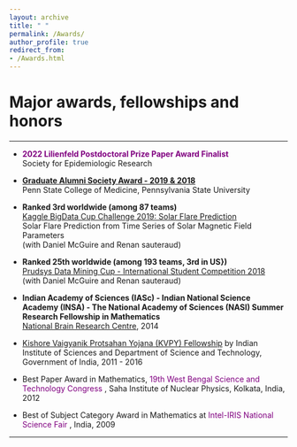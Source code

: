 ```yaml
---
layout: archive
title: " "
permalink: /Awards/
author_profile: true
redirect_from: 
- /Awards.html
---
```


# Major awards, fellowships and honors

---

* <span style="text-align: justify">  <span style ="color:purple"> **2022 Lilienfeld Postdoctoral Prize Paper Award Finalist** </span> 
 <br/> Society for Epidemiologic Research </span>

* <span style="text-align: justify">  <span style ="color:purple">[**Graduate Alumni Society Award - 2019 & 2018**](https://pennstatehealthnews.org/topics/retreat-provides-networking-opportunity-for-graduate-students-faculty/?utm_source=email&utm_campaign=Retreat)</span>
<br/> Penn State College of Medicine, Pennsylvania State University </span>

* <span style="text-align: justify"> **Ranked **3rd** worldwide (among 87 teams)** 
<br/> <span style ="color:purple">[Kaggle BigData Cup Challenge 2019: Solar Flare Prediction](https://www.kaggle.com/c/bigdata2019-flare-prediction/discussion/107189#latest-616257)</span> 
<br/> Solar Flare Prediction from Time Series of Solar Magnetic Field Parameters 
<br/> (with Daniel McGuire and Renan sauteraud) </span>

* <span style="text-align: justify"> **Ranked **25th** worldwide (among 193 teams, **3rd** in US})** 
<br/> <span style ="color:purple">[Prudsys Data Mining Cup - International Student Competition 2018](https://www.data-mining-cup.com/dmc-2018/)</span> 
<br/> (with Daniel McGuire and Renan sauteraud) </span>

* <span style="text-align: justify"> **Indian Academy of Sciences (IASc) - Indian National Science Academy (INSA) - The National Academy of Sciences (NASI) Summer Research Fellowship in Mathematics** 
<br/> <span style ="color:purple"> [National Brain Research Centre](http://www.nbrc.ac.in/newweb/research/groups/nandini-chatterjee-singh)</span>, 2014 </span>

* <span style="text-align: justify"> <span style ="color:purple">[Kishore Vaigyanik Protsahan Yojana (KVPY) Fellowship](http://www.kvpy.iisc.ernet.in/main/index.htm)</span> by Indian Institute of Sciences and Department of Science and Technology, Government of India, 2011 - 2016 </span>

* <span style="text-align: justify"> Best Paper Award in Mathematics, <span style ="color:purple">  19th West Bengal Science and Technology Congress </span>, Saha Institute of Nuclear Physics, Kolkata, India, 2012 </span>

* <span style="text-align: justify"> Best of Subject Category Award in Mathematics at <span style ="color:purple">  Intel-IRIS National Science Fair </span> , India, 2009 </span>

---

